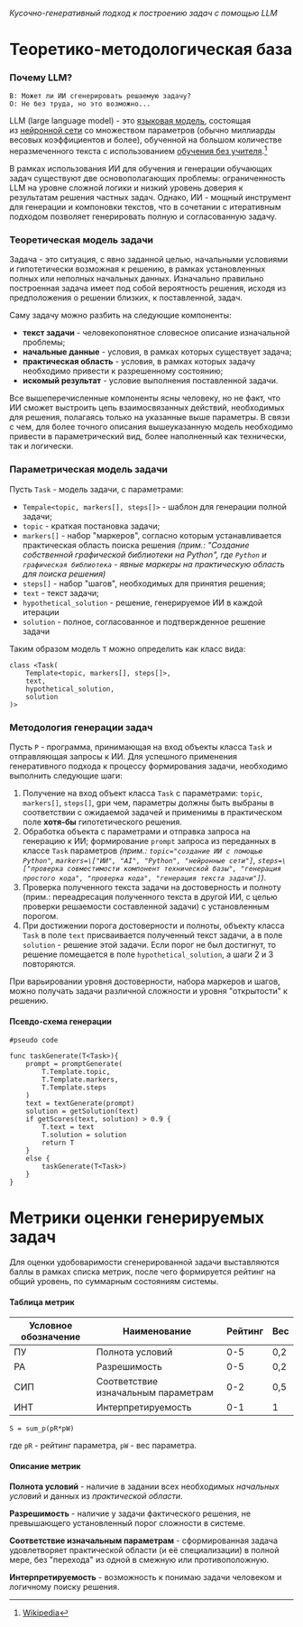 *Кусочно-генеративный подход к построению задач с помощью LLM*


# Теоретико-методологическая база

### Почему LLM?

```
В: Может ли ИИ сгенерировать решаемую задачу?
О: Не без труда, но это возможно...
```

LLM (large language model) - это [языковая модель](https://ru.wikipedia.org/wiki/%D0%AF%D0%B7%D1%8B%D0%BA%D0%BE%D0%B2%D0%B0%D1%8F_%D0%BC%D0%BE%D0%B4%D0%B5%D0%BB%D1%8C "Языковая модель"), состоящая из [нейронной сети](https://ru.wikipedia.org/wiki/%D0%9D%D0%B5%D0%B9%D1%80%D0%BE%D0%BD%D0%BD%D0%B0%D1%8F_%D1%81%D0%B5%D1%82%D1%8C "Нейронная сеть") со множеством параметров (обычно миллиарды весовых коэффициентов и более), обученной на большом количестве неразмеченного текста с использованием [обучения без учителя](https://ru.wikipedia.org/wiki/%D0%9E%D0%B1%D1%83%D1%87%D0%B5%D0%BD%D0%B8%D0%B5_%D0%B1%D0%B5%D0%B7_%D1%83%D1%87%D0%B8%D1%82%D0%B5%D0%BB%D1%8F "Обучение без учителя").[^1]

В рамках использования ИИ для обучения и генерации обучающих задач существуют две основополагающих проблемы: ограниченность LLM на уровне сложной логики и низкий уровень доверия к результатам решения частных задач. Однако, ИИ - мощный инструмент для генерации и компоновки текстов, что в сочетании с итеративным подходом позволяет генерировать полную и согласованную задачу.

### Теоретическая модель задачи

Задача - это ситуация, с явно заданной целью, начальными условиями и гипотетически возможная к решению, в рамках установленных полных или неполных начальных данных. Изначально правильно построенная задача имеет под собой вероятность решения, исходя из предположения о решении близких, к поставленной, задач.

Саму задачу можно разбить на следующие компоненты:
- **текст задачи** - человекопонятное словесное описание изначальной проблемы;
- **начальные данные** - условия, в рамках которых существует задача;
- **практическая область** - условия, в рамках которых задачу необходимо привести к разрешенному состоянию;
- **искомый результат** - условие выполнения поставленной задачи.

Все вышеперечисленные компоненты ясны человеку, но не факт, что ИИ сможет выстроить цепь взаимосвязанных действий, необходимых для решения, полагаясь только на указанные выше параметры. В связи с чем, для более точного описания вышеуказанную модель необходимо привести в параметрический вид, более наполненный как технически, так и логически.

### Параметрическая модель задачи

Пусть `Task` - модель задачи, с параметрами:
- `Tempale<topic, markers[], steps[]>` - шаблон для генерации полной задачи;
- `topic` - краткая постановка задачи;
- `markers[]` - набор "маркеров", согласно которым устанавливается практическая область поиска решения *(прим.: "Создание собственной графической библиотеки на Python", где `Python` и `графическая библиотека` - явные маркеры на практическую область для поиска решения)*
- `steps[]` - набор "шагов", необходимых для принятия решения;
- `text` - текст задачи;
- `hypothetical_solution` - решение, генерируемое ИИ в каждой итерации
- `solution` - полное, согласованное и подтвержденное решение задачи

Таким образом модель `T` можно определить как класс вида:

```
class <Task(
	Template<topic, markers[], steps[]>,
	text,  
	hypothetical_solution, 
	solution
)>
```

### Методология генерации задач

Пусть `P` - программа, принимающая на вход объекты класса `Task` и отправляющая запросы к ИИ. Для успешного применения генеративного подхода к процессу формирования задачи, необходимо выполнить следующие шаги:
1. Получение на вход объект класса `Task` с параметрами: `topic`, `markers[]`, `steps[]`, gри чем, параметры должны быть выбраны в соответствии с ожидаемой задачей и применимы в практическом поле **хотя-бы** гипотетического решения.
2. Обработка объекта с параметрами и отправка запроса на генерацию к ИИ; формирование `prompt` запроса из переданных в классе `Task` параметров *(прим.: `topic="создание ИИ с помощью Python"`, `markers=\["ИИ", "AI", "Python", "нейронные сети"]`, `steps=\["проверка совместимости компонент технической базы", "генерация простого кода", "проверка кода", "генерация текста задачи"]`)*.
3. Проверка полученного текста задачи на достоверность и полноту (прим.: переадресация полученного текста в другой ИИ, с целью проверки решаемости составленной задачи) с установленным порогом.
4. При достижении порога достоверности и полноты, объекту класса `Task` в поле `text` присваивается полученный текст задачи, а в поле `solution` - решение этой задачи. Если порог не был достигнут, то решение помещается в поле `hypothetical_solution`, а шаги 2 и 3 повторяются.

При варьировании уровня достоверности, набора маркеров и шагов, можно получать задачи различной сложности и уровня "открытости" к решению.

#### Псевдо-схема генерации

```
#pseudo code

func taskGenerate(T<Task>){
	prompt = promptGenerate(
		T.Template.topic, 
		T.Template.markers,
		T.Template.steps
	)
	text = textGenerate(prompt)
	solution = getSolution(text)
	if getScores(text, solution) > 0.9 {
		T.text = text
		T.solution = solution
		return T
	}
	else {
		taskGenerate(T<Task>)
	}
}

```

# Метрики оценки генерируемых задач

Для оценки удобоваримости сгенерированной задачи выставляются баллы в рамках списка метрик, после чего формируется рейтинг на общий уровень, по суммарным состояниям системы.

#### **Таблица метрик**

| Условное обозначение | Наименование                        | Рейтинг | Вес |
| -------------------- | ----------------------------------- | ------- | --- |
| ПУ                   | Полнота условий                     | 0-5     | 0,2 |
| РА                   | Разрешимость                        | 0-5     | 0,2 |
| СИП                  | Соответствие изначальным параметрам | 0-2     | 0,5 |
| ИНТ                  | Интерпретируемость                  | 0-1     | 1   |

`S = sum_p(pR*pW)` 

где `pR` - рейтинг параметра, `pW` - вес параметра.

#### Описание метрик

**Полнота условий** - наличие в задании всех необходимых *начальных условий* и данных из *практической области*.

**Разрешимость** - наличие у задачи фактического решения, не превышающего установленный порог сложности в системе.

**Соответствие изначальным параметрам** - сформированная задача удовлетворяет практической области (и её специализации) в полной мере, без "перехода" из одной в смежную или противоположную.

**Интерпретируемость** - возможность к понимаю задачи человеком и логичному поиску решения.

[^1]: [Wikipedia](https://ru.wikipedia.org/wiki/%D0%91%D0%BE%D0%BB%D1%8C%D1%88%D0%B0%D1%8F_%D1%8F%D0%B7%D1%8B%D0%BA%D0%BE%D0%B2%D0%B0%D1%8F_%D0%BC%D0%BE%D0%B4%D0%B5%D0%BB%D1%8C)
